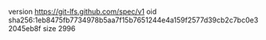 version https://git-lfs.github.com/spec/v1
oid sha256:1eb8475fb7734978b5aa7f15b7651244e4a159f2577d39cb2c7bc0e32045eb8f
size 2996

